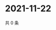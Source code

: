 # 2021-11-22

共 0 条

<!-- BEGIN WEIBO -->
<!-- 最后更新时间 Mon Nov 22 2021 04:11:39 GMT+0800 (China Standard Time) -->

<!-- END WEIBO -->
